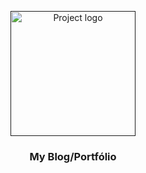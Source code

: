 <p align="center">
  <a href="" rel="noopener">
 <img width=200px height=200px src="https://creativedesignsguru.com/demo/astro-boilerplate/assets/images/avatar.svg" alt="Project logo"></a>
</p>

<h3 align="center">My Blog/Portfólio</h3>
